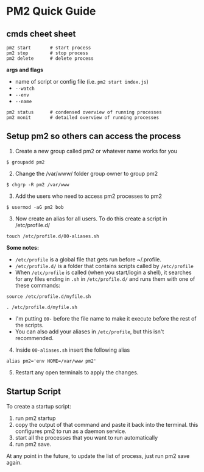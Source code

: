 # PM2 Quick Guide

## cmds cheet sheet
```
pm2 start       # start process
pm2 stop        # stop process
pm2 delete      # delete process
```
**args and flags**

* name of script or config file (i.e. `pm2 start index.js`)
* `--watch` 
* `--env`
* `--name`

```
pm2 status      # condensed overview of running processes
pm2 monit       # detailed overview of running processes
```

## Setup pm2 so others can access the process


1. Create a new group called pm2 or whatever name works for you
```
$ groupadd pm2
```

2. Change the /var/www/ folder group owner to group pm2
```
$ chgrp -R pm2 /var/www
```

3. Add the users who need to access pm2 processes to pm2
```
$ usermod -aG pm2 bob
```

3. Now create an alias for all users. To do this create a script in /etc/profile.d/
```
touch /etc/profile.d/00-aliases.sh
```

**Some notes:**

* `/etc/profile` is a global file that gets run before ~/.profile.
* `/etc/profile.d/` is a folder that contains scripts called by `/etc/profile`
* When `/etc/profile` is called (when you start/login a shell), it searches for any files ending in `.sh` in `/etc/profile.d/` and runs them with one of these commands:
```
source /etc/profile.d/myfile.sh
```
```
. /etc/profile.d/myfile.sh
```
* I'm putting `00-` before the file name to make it execute before the rest of the scripts.
* You can also add your aliases in `/etc/profile`, but this isn't recommended.

4. Inside `00-aliases.sh` insert the following alias
```
alias pm2='env HOME=/var/www pm2'
```
5. Restart any open terminals to apply the changes.

## Startup Script
To create a startup script:

1. run pm2 startup
2. copy the output of that command and paste it back into the terminal. this configures pm2 to run as a daemon service.
3. start all the processes that you want to run automatically
4. run pm2 save.

At any point in the future, to update the list of process, just run pm2 save again.